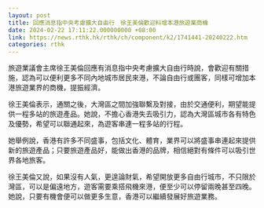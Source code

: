 ```yaml
---
layout: post
title: 回應消息指中央考慮擴大自由行　徐王美倫歡迎料增本港旅遊業商機
date: 2024-02-22 17:11:22.000000000 +08:00
link: https://news.rthk.hk/rthk/ch/component/k2/1741441-20240222.htm
categories: rthk
---
```


旅遊業議會主席徐王美倫回應有消息指中央考慮擴大自由行時說，會歡迎有關措施，認為可以便利更多不同內地城市居民來港，不論自由行或團客，同樣可增加本港旅遊業界的商機，提振經濟。

徐王美倫表示，通關之後，大灣區之間加強聯繫及對接，由於交通便利，期望能提供一程多站的旅遊產品。她說，不擔心香港失去吸引力，認為大灣區城市各有特色及優勢，希望可以聯通起來，為遊客串連一程多站的行程。

她舉例說，香港有許多不同盛事，包括文化、體育，業界可以將盛事串連起來提供新的旅遊產品；只要旅遊產品好，能做出香港的品牌，相信絕對有條件可以吸引世界各地旅客。

徐王美倫又說，如果沒有人氣，更遑論財氣，希望開放更多自由行城市，不只限於灣區，可以是偏遠地方，遊客需要乘搭飛機來港，便至少可以停留兩晚甚至四晚。她說，只要有機會便可以做更多生意，香港可以繼續發展好旅遊業務。
